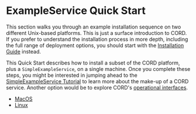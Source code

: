 # ExampleService Quick Start

This section walks you through an example installation sequence on two different Unix-based platforms. This is just a surface introduction to CORD. If you prefer to understand the installation process in more depth, including the full range of deployment options, you should start with the [Installation Guide](../README.md) instead.

This Quick Start describes how to install a subset of the CORD platform, plus a `SimpleExampleService`, on a single machine. Once you complete these steps, you might be interested in jumping ahead to the [SimpleExampleService Tutorial](../simpleexampleservice/simple-example-service.md) to learn more about the make-up of a CORD service. Another option would be to explore CORD's [operational interfaces](../operating_cord/general.md).

* [MacOS](macos.md)
* [Linux](linux.md)
